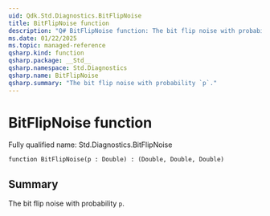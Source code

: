 ```yaml
---
uid: Qdk.Std.Diagnostics.BitFlipNoise
title: BitFlipNoise function
description: "Q# BitFlipNoise function: The bit flip noise with probability `p`."
ms.date: 01/22/2025
ms.topic: managed-reference
qsharp.kind: function
qsharp.package: __Std__
qsharp.namespace: Std.Diagnostics
qsharp.name: BitFlipNoise
qsharp.summary: "The bit flip noise with probability `p`."
---
```


# BitFlipNoise function

Fully qualified name: Std.Diagnostics.BitFlipNoise

```qsharp
function BitFlipNoise(p : Double) : (Double, Double, Double)
```

## Summary
 The bit flip noise with probability `p`.
